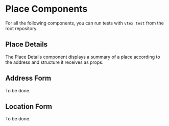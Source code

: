 # Place Components

For all the following components, you can run tests with `vtex test` from the root repository.

## Place Details

The Place Details component displays a summary of a place according to the address and structure it receives as props.

## Address Form

To be done.

## Location Form

To be done.
